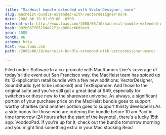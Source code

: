 ```yaml
---
title: "MacHeist bundle extended with VectorDesigner, more"
slug: macheist-bundle-extended-with-vectordesigner-more
date: 2008-06-10 01:00:00 -0500
external-url: http://www.tuaw.com/2008/06/10/macheist-bundle-extended-with-vectordesigner-more/
hash: 902b667f6528da72f1ca860ac66d8ee9
year: 2008
month: 06
scheme: http
host: www.tuaw.com
path: /2008/06/10/macheist-bundle-extended-with-vectordesigner-more/

---
```


Filed under: Software
In a co-promote with MacRumors Live's coverage of today's little event out San Francisco way, the MacHeist team has spiced up its 12-application retail bundle with a few new additions: VectorDesigner, SoundStudio (yet to be unlocked) and TextExpander. Add those to the original suite and you've still got a great deal at $49, especially for switchers or those new to the shareware universe. As always, a significant portion of your purchase price on the MacHeist bundle goes to support worthy charities (and another portion goes to support thirsty developers).As a side bonus for those who are ordering the bundle before 10 am Pacific time tomorrow (24 hours after the start of the keynote), there's a lucky 15th app: VoodooPad. If you're up for it, check out the bundle tomorrow morning and you might find something extra in your Mac stocking.Read
